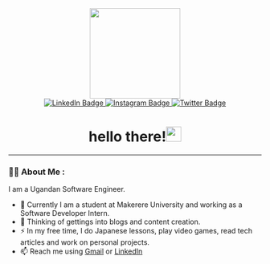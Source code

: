 <div id="header" align="center">
  <img src="https://i.giphy.com/media/v1.Y2lkPTc5MGI3NjExa2c4YTBjbHNhNzQxdWt3NzlsMzFnYW10ODBydjVtaXppeW9ldHJ6diZlcD12MV9pbnRlcm5hbF9naWZfYnlfaWQmY3Q9Zw/7NoNw4pMNTvgc/giphy.gif" width="180" height ="180"/>
  <div id="badges">
    <a href="https://www.linkedin.com/in/ariyo-ahumuza/">
      <img src="https://img.shields.io/badge/LinkedIn-blue?style=for-the-badge&logo=linkedin&logoColor=white" alt="LinkedIn Badge"/>
    </a>
    <a href="https://www.instagram.com/mr.ariyo/">
      <img src="https://img.shields.io/badge/Instagram-pink?style=for-the-badge&logo=instagram&logoColor=white" alt="Instagram Badge"/>
    </a>
    <a href="https://twitter.com/AriyoAdventures">
      <img src="https://img.shields.io/badge/Twitter-blue?style=for-the-badge&logo=twitter&logoColor=white" alt="Twitter Badge"/>
    </a>
  </div>
  <img src="https://komarev.com/ghpvc/?username=AriyoX&style=flat-square&color=blue" alt=""/>
   <h1 style=>hello there!<img src="https://media.giphy.com/media/hvRJCLFzcasrR4ia7z/giphy.gif" width="30px"/></h1>
</div>

---

### :man_technologist: About Me : 
I am a Ugandan Software Engineer.

- :telescope: Currently I am a student at Makerere University and working as a Software Developer Intern.
- :seedling: Thinking of gettings into blogs and content creation.
- :zap: In my free time, I do Japanese lessons, play video games, read tech articles and work on personal projects.
- :mailbox: Reach me using <a href="ahumuzaariyo@gmail.com">Gmail</a> or <a href="https://www.linkedin.com/in/ariyo-ahumuza/">LinkedIn</a>



